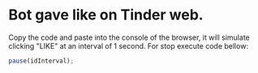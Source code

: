 # Bot gave like on Tinder web.

Copy the code and paste into the console of the browser, it will simulate clicking "LIKE" at an interval of 1 second. For stop execute code bellow: 
```js
pause(idInterval);
```
